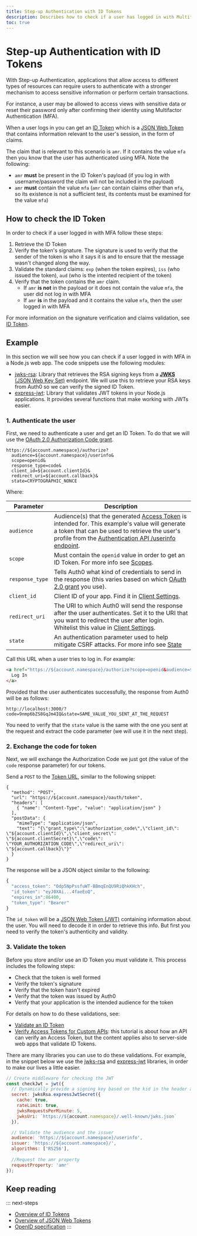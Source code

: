 ```yaml
---
title: Step-up Authentication with ID Tokens
description: Describes how to check if a user has logged in with Multifactor Authentication by examining their ID Token
toc: true
---
```

# Step-up Authentication with ID Tokens

With Step-up Authentication, applications that allow access to different types of resources can require users to authenticate with a stronger mechanism to access sensitive information or perform certain transactions.

For instance, a user may be allowed to access views with sensitive data or reset their password only after confirming their identity using Multifactor Authentication (MFA).

When a user logs in you can get an [ID Token](/tokens/id-token) which is a [JSON Web Token](/jwt) that contains information relevant to the user's session, in the form of claims.

The claim that is relevant to this scenario is `amr`. If it contains the value `mfa` then you know that the user has authenticated using MFA. Note the following:
- `amr` **must** be present in the ID Token's payload (if you log in with username/password the claim will not be included in the payload)
- `amr` **must** contain the value `mfa` (`amr` can contain claims other than `mfa`, so its existence is not a sufficient test, its contents must be examined for the value `mfa`)

## How to check the ID Token

In order to check if a user logged in with MFA follow these steps:

1. Retrieve the ID Token
1. Verify the token's signature. The signature is used to verify that the sender of the token is who it says it is and to ensure that the message wasn't changed along the way.
1. Validate the standard claims: `exp` (when the token expires), `iss` (who issued the token), `aud` (who is the intented recipient of the token)
1. Verify that the token contains the `amr` claim.
    - If `amr` **is not** in the payload or it does not contain the value `mfa`, the user did not log in with MFA
    - If `amr` **is** in the payload and it contains the value `mfa`, then the user logged in with MFA

For more information on the signature verification and claims validation, see [ID Token](/tokens/id-token).

## Example

In this section we will see how you can check if a user logged in with MFA in a Node.js web app. The code snippets use the following modules:

- [jwks-rsa](https://github.com/auth0/node-jwks-rsa): Library that retrieves the RSA signing keys from a [**JWKS** (JSON Web Key Set)](/jwks) endpoint. We will use this to retrieve your RSA keys from Auth0 so we can verify the signed ID Token.
- [express-jwt](https://github.com/auth0/express-jwt): Library that validates JWT tokens in your Node.js applications. It provides several functions that make working with JWTs easier.

### 1. Authenticate the user

First, we need to authenticate a user and get an ID Token. To do that we will use the [OAuth 2.0 Authorization Code grant](/client-auth/server-side-web).


```text
https://${account.namespace}/authorize?
  audience=${account.namespace}/userinfo&
  scope=openid&
  response_type=code&
  client_id=${account.clientId}&
  redirect_uri=${account.callback}&
  state=CRYPTOGRAPHIC_NONCE
```

Where:

| **Parameter** | **Description** |
|-|-|
| `audience` | Audience(s) that the generated [Access Token](/tokens/access-token) is intended for. This example's value will generate a token that can be used to retrieve the user's profile from the [Authentication API /userinfo endpoint](/api/authentication#get-user-info). |
| `scope` | Must contain the `openid` value in order to get an ID Token. For more info see [Scopes](/scopes). |
| `response_type` | Tells Auth0 what kind of credentials to send in the response (this varies based on which [OAuth 2.0 grant](/protocols/oauth2#authorization-grant-types) you use). |
| `client_id` | Client ID of your app. Find it in [Client Settings](${account.namespace}/#/clients/${account.clientId}/settings). |
| `redirect_uri` | The URI to which Auth0 will send the response after the user authenticates. Set it to the URI that you want to redirect the user after login. Whitelist this value in [Client Settings](${account.namespace}/#/clients/${account.clientId}/settings). |
| `state` | An authentication parameter used to help mitigate CSRF attacks. For more info see [State](/protocols/oauth2/oauth-state)|

Call this URL when a user tries to log in. For example:

```html
<a href="https://${account.namespace}/authorize?scope=openid&audience=${account.namespace}/userinfo&response_type=code&client_id=${account.clientId}&redirect_uri=${account.callback}&state=123456">
  Log In
</a>
```

Provided that the user authenticates successfully, the response from Auth0 will be as follows:

```text
http://localhost:3000/?code=9nmp6bZS8GqJm4IQ&state=SAME_VALUE_YOU_SENT_AT_THE_REQUEST
```

You need to verify that the `state` value is the same with the one you sent at the request and extract the code parameter (we will use it in the next step).

### 2. Exchange the code for token

Next, we will exchange the Authorization Code we just got (the value of the `code` response parameter) for our tokens.

Send a `POST` to the [Token URL](/api/authentication?http#authorization-code), similar to the following snippet:

```har
{
  "method": "POST",
  "url": "https://${account.namespace}/oauth/token",
  "headers": [
    { "name": "Content-Type", "value": "application/json" }
  ],
  "postData": {
    "mimeType": "application/json",
    "text": "{\"grant_type\":\"authorization_code\",\"client_id\": \"${account.clientId}\",\"client_secret\": \"${account.clientSecret}\",\"code\": \"YOUR_AUTHORIZATION_CODE\",\"redirect_uri\": \"${account.callback}\"}"
  }
}
```

The response will be a JSON object similar to the following:

```js
{
  "access_token": "Odp5NpPssfuWT-BBmqEnQU9RiQhkKHch",
  "id_token": "eyJ0XAi...4faeEoQ",
  "expires_in":86400,
  "token_type": "Bearer"
}
```

The `id_token` will be a [JSON Web Token (JWT)](/jwt) containing information about the user. You will need to decode it in order to retrieve this info. But first you need to verify the token's authenticity and validity.

### 3. Validate the token

Before you store and/or use an ID Token you must validate it. This process includes the following steps:

- Check that the token is well formed
- Verify the token's signature
- Verify that the token hasn't expired
- Verify that the token was issued by Auth0
- Verify that your application is the intended audience for the token

For details on how to do these validations, see:

- [Validate an ID Token](/tokens/id-token#validate-an-id-token)
- [Verify Access Tokens for Custom APIs](/api-auth/tutorials/verify-access-token): this tutorial is about how an API can verify an Access Token, but the content applies also to server-side web apps that validate ID Tokens.

There are many libraries you can use to do these validations. For example, in the snippet below we use the [jwks-rsa](https://github.com/auth0/node-jwks-rsa) and [express-jwt](https://github.com/auth0/express-jwt) libraries, in order to make our lives a little easier.

```js
// Create middleware for checking the JWT
const checkJwt = jwt({
  // Dynamically provide a signing key based on the kid in the header and the singing keys provided by the JWKS endpoint
  secret: jwksRsa.expressJwtSecret({
    cache: true,
    rateLimit: true,
    jwksRequestsPerMinute: 5,
    jwksUri: `https://${account.namespace}/.well-known/jwks.json`
  }),

  // Validate the audience and the issuer
  audience: 'https://${account.namespace}/userinfo',
  issuer: 'https://${account.namespace}/',
  algorithms: ['RS256'],
  
  //Request the amr property
  requestProperty: 'amr'
});
```

## Keep reading

::: next-steps
* [Overview of ID Tokens](/tokens/id-token)
* [Overview of JSON Web Tokens](/jwt)
* [OpenID specification](http://openid.net/specs/openid-connect-core-1_0.html)
:::
